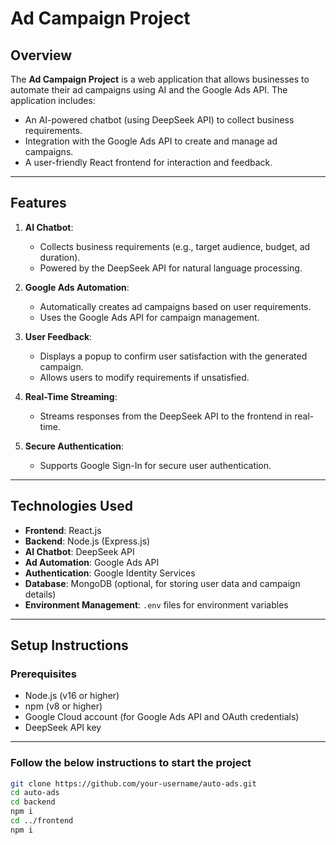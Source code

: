 # Ad Campaign Project

## Overview
The **Ad Campaign Project** is a web application that allows businesses to automate their ad campaigns using AI and the Google Ads API. The application includes:
- An AI-powered chatbot (using DeepSeek API) to collect business requirements.
- Integration with the Google Ads API to create and manage ad campaigns.
- A user-friendly React frontend for interaction and feedback.

---

## Features
1. **AI Chatbot**:
   - Collects business requirements (e.g., target audience, budget, ad duration).
   - Powered by the DeepSeek API for natural language processing.

2. **Google Ads Automation**:
   - Automatically creates ad campaigns based on user requirements.
   - Uses the Google Ads API for campaign management.

3. **User Feedback**:
   - Displays a popup to confirm user satisfaction with the generated campaign.
   - Allows users to modify requirements if unsatisfied.

4. **Real-Time Streaming**:
   - Streams responses from the DeepSeek API to the frontend in real-time.

5. **Secure Authentication**:
   - Supports Google Sign-In for secure user authentication.

---

## Technologies Used
- **Frontend**: React.js
- **Backend**: Node.js (Express.js)
- **AI Chatbot**: DeepSeek API
- **Ad Automation**: Google Ads API
- **Authentication**: Google Identity Services
- **Database**: MongoDB (optional, for storing user data and campaign details)
- **Environment Management**: `.env` files for environment variables

---

## Setup Instructions

### Prerequisites
- Node.js (v16 or higher)
- npm (v8 or higher)
- Google Cloud account (for Google Ads API and OAuth credentials)
- DeepSeek API key

---

### Follow the below instructions to start the project
```bash
git clone https://github.com/your-username/auto-ads.git
cd auto-ads
cd backend
npm i
cd ../frontend
npm i
```
